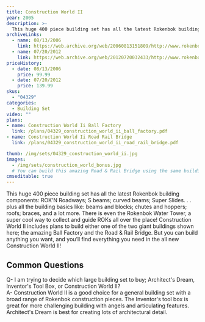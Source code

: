 ```yaml
---
title: Construction World II
year: 2005
description: >-
  This huge 400 piece building set has all the latest Rokenbok building components: ROK’N Roadways; S beams; curved beams; Super Slides. . . plus all the building basics like: beams and blocks; chutes and hoppers; roofs; braces, and a lot more. There is even the Rokenbok Water Tower, a super cool way to collect and guide ROKs all over the place!
archiveLinks:
  - name: 08/13/2006
    link: https://web.archive.org/web/20060813151809/http://www.rokenbok.com/catalog/pd_bs_04329.html
  - name: 07/20/2012
    link: https://web.archive.org/web/20120720032433/http://www.rokenbok.com/estore/construction/construction-world-ii
priceHistory:
  - date: 08/13/2006
    price: 99.99
  - date: 07/20/2012
    price: 139.99
skus:
  - "04329"
categories: 
  - Building Set
video: ""
plans:
- name: Construction World Ii Ball Factory
  link: /plans/04329_construction_world_ii_ball_factory.pdf
- name: Construction World Ii Road Rail Bridge
  link: /plans/04329_construction_world_ii_road_rail_bridge.pdf

thumb: /img/sets/04329_construction_world_ii.jpg
images:
  - /img/sets/construction_world_bonus.jpg
  # You can build this amazing Road & Rail Bridge using the same building pieces that are included in your Construction World II building set.
cmseditable: true
---
```

This huge 400 piece building set has all the latest Rokenbok building components: ROK’N Roadways; S beams; curved beams; Super Slides. . . plus all the building basics like: beams and blocks; chutes and hoppers; roofs; braces, and a lot more. There is even the Rokenbok Water Tower, a super cool way to collect and guide ROKs all over the place! Construction World II includes plans to build either one of the two giant buildings shown here; the amazing Ball Factory and the Road & Rail Bridge. But you can build anything you want, and you’ll find everything you need in the all new Construction World II!

## Common Questions
Q- I am trying to decide which large building set to buy; Architect's Dream, Inventor's Tool Box, or Construction World II?    
A- Construction World II is a good choice for a general building set with a broad range of Rokenbok construction pieces.  The Inventor's tool box is great for more challenging building with angels and articulating features.  Architect's Dream is best for creating lots of architectural detail.
